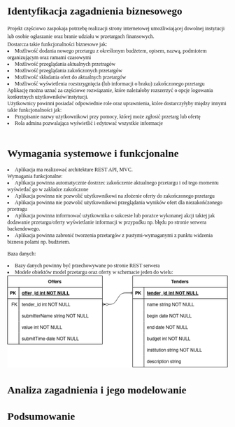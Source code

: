 <span style="font-size:12px;font-family: 'Times New Roman'">
<h1>Identyfikacja zagadnienia biznesowego</h1>
Projekt częściowo zaspokaja potrzebę realizacji strony internetowej umożliwiającej dowolnej instytucji lub osobie ogłaszanie oraz branie udziału w przetargach finansowych. <br>
Dostarcza takie funkcjonalności biznesowe jak:
<li> Możliwość dodania nowego przetargu z określonym budżetem, opisem, nazwą, podmiotem organizującym oraz ramami czasowymi
<li> Możliwość przeglądania aktualnych przetragów
<li> Możliwość przeglądania zakończonych przetargów
<li> Możliwość składania ofert do aktualnych przetargów
<li> Możliwość wyświetlenia rozstrzygnięcia (lub informacji o braku) zakończonego przetargu

<br>
Aplikację można uznać za częściowe rozwiązanie, które należałoby rozszerzyć o opcje logowania konkretnych użytkowników/instytucji.<br>
Użytkownicy powinni posiadać odpowiednie role oraz uprawnienia, które dostarczyłyby między innymi takie funkcjonalności jak:
<li> Przypisanie nazwy użytkownikowi przy pomocy, której może zgłosić przetarg lub ofertę
<li> Rola admina pozwalająca wyświetlić i edytować wszystkie informacje
<br><br>

<h1>Wymagania systemowe i funkcjonalne</h1>
<li> Aplikacja ma realizować architekture REST API, MVC. <br>
Wymagania funkcjonalne:
<li> Aplikacja powinna automatycznie dostrzec zakończenie aktualnego przetargu i od tego momentu wyświetlać go w zakładce zakończone
<li> Aplikacja powinna nie pozwolić użytkownikowi na złożenie oferty do zakończonego przetargu
<li> Aplikacja powinna nie pozwolić użytkownikowi przeglądania wyników ofert dla niezakońćzonego przetragu
<li> Aplikacja powinna informować użytkownika o sukcesie lub porażce wykonanej akcji takiej jak dodawanie przetargu/oferty wyświetlanie informacji w przypadku np. błędu po stronie serwera backendowego.
<li> Aplikacja powinna zabronić tworzenia przetargów z pustymi-wymaganymi z punktu widzenia biznesu polami np. budżetem.

Baza danych:
<li>Bazy danych powinny być przechowywane po stronie REST serwera
<li>Modele obiektów model przetargu oraz oferty w schemacie jeden do wielu:<br>
<img src="./models.png" alt="alt text" title="image Title" />

<h1>Analiza zagadnienia i jego modelowanie</h1>
<h1>Podsumowanie</h1>
</span>